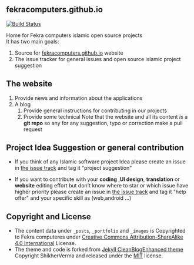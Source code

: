 ## fekracomputers.github.io

[![Build Status](https://travis-ci.org/fekracomputers/fekracomputers.github.io.svg?branch=master)](https://travis-ci.org/fekracomputers/fekracomputers.github.io)

Home for Fekra computers islamic open source projects  
It has two main goals:
1. Source for [fekracomputers.github.io](http://fekracomputers.github.io) website
2. The issue tracker for general issues and open source islamic project suggestion

## The website
1. Provide news and information about the applications
2. A blog
    1. Provide general instructions for contributing in our projects
    2. Provide some technical
Note that the website and all its content _is_ a **git repo** so any for any suggestion, typo or correction make a pull request
  
## Project Idea Suggestion or general contribution

- If you think of any Islamic software project Idea please create an issue in [the issue track](https://github.com/fekracomputers/fekracomputers.github.io/issues) and tag it "project suggestion"

- If you want to contribute with your **coding** ,**UI design**, **translation** or  **website** editing effort but don't know where to star or which issue have higher priority please create an issue in [the issue track](https://github.com/fekracomputers/fekracomputers.github.io/issues) and tag it "help offer" and your specific skill as (web,android ...)

## Copyright and License
  
- The content data under `_posts`, `_portfolio` and `_images` is Copyrighted to Fekra computeres under [Creative Commons Attribution-ShareAlike 4.0 International](http://creativecommons.org/licenses/by-sa/4.0/) License.
- The theme and code is forked from [Jekyll CleanBlogEnhanced theme](https://github.com/ShikherVerma/Shikherverma.github.io) Copyright ShikherVerma and released under the [MIT](https://github.com/ShikherVerma/shikherverma.github.io/blob/gh-pages/LICENSE) license.
